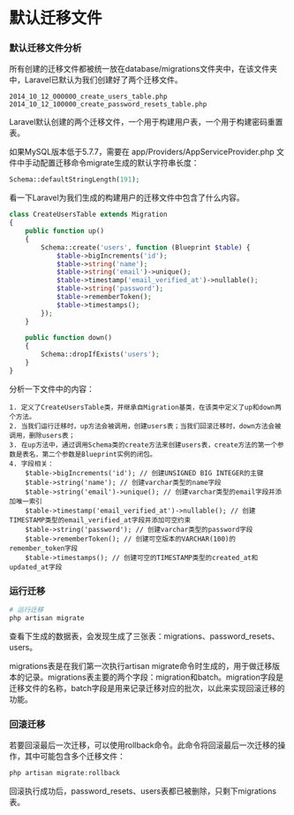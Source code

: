 # 默认迁移文件

### 默认迁移文件分析
所有创建的迁移文件都被统一放在database/migrations文件夹中，在该文件夹中，Laravel已默认为我们创建好了两个迁移文件。  
```
2014_10_12_000000_create_users_table.php
2014_10_12_100000_create_password_resets_table.php
```
Laravel默认创建的两个迁移文件，一个用于构建用户表，一个用于构建密码重置表。  

如果MySQL版本低于5.7.7，需要在 app/Providers/AppServiceProvider.php 文件中手动配置迁移命令migrate生成的默认字符串长度：
```php
Schema::defaultStringLength(191);
```

看一下Laravel为我们生成的构建用户的迁移文件中包含了什么内容。
```php
class CreateUsersTable extends Migration
{
    public function up()
    {
        Schema::create('users', function (Blueprint $table) {
            $table->bigIncrements('id');
            $table->string('name');
            $table->string('email')->unique();
            $table->timestamp('email_verified_at')->nullable();
            $table->string('password');
            $table->rememberToken();
            $table->timestamps();
        });
    }
    
    public function down()
    {
        Schema::dropIfExists('users');
    }
}
```
分析一下文件中的内容：
```
1. 定义了CreateUsersTable类，并继承自Migration基类，在该类中定义了up和down两个方法。
2. 当我们运行迁移时，up方法会被调用，创建users表；当我们回滚迁移时，down方法会被调用，删除users表；
3. 在up方法中，通过调用Schema类的create方法来创建users表，create方法的第一个参数是表名，第二个参数是Blueprint实例的闭包。
4. 字段相关：
    $table->bigIncrements('id'); // 创建UNSIGNED BIG INTEGER的主键
    $table->string('name'); // 创建varchar类型的name字段
    $table->string('email')->unique(); // 创建varchar类型的email字段并添加唯一索引
    $table->timestamp('email_verified_at')->nullable(); // 创建TIMESTAMP类型的email_verified_at字段并添加可空约束
    $table->string('password'); // 创建varchar类型的password字段
    $table->rememberToken(); // 创建可空版本的VARCHAR(100)的remember_token字段
    $table->timestamps(); // 创建可空的TIMESTAMP类型的created_at和updated_at字段 
```

### 运行迁移
```bash
# 运行迁移
php artisan migrate
```
查看下生成的数据表，会发现生成了三张表：migrations、password_resets、users。  

migrations表是在我们第一次执行artisan migrate命令时生成的，用于做迁移版本的记录。migrations表主要的两个字段：migration和batch。migration字段是迁移文件的名称，batch字段是用来记录迁移对应的批次，以此来实现回滚迁移的功能。  

### 回滚迁移
若要回滚最后一次迁移，可以使用rollback命令。此命令将回滚最后一次迁移的操作，其中可能包含多个迁移文件：
```php
php artisan migrate:rollback
```
回滚执行成功后，password_resets、users表都已被删除，只剩下migrations表。